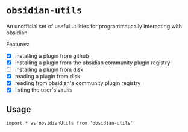# `obsidian-utils`

An unofficial set of useful utilities for programmatically interacting with obsidian

Features:

- [x] installing a plugin from github
- [x] installing a plugin from the obsidian community plugin registry
- [ ] installing a plugin from disk
- [x] reading a plugin from disk
- [x] reading from obsidian's community plugin registry
- [x] listing the user's vaults

## Usage

```
import * as obsidianUtils from 'obsidian-utils'
```
